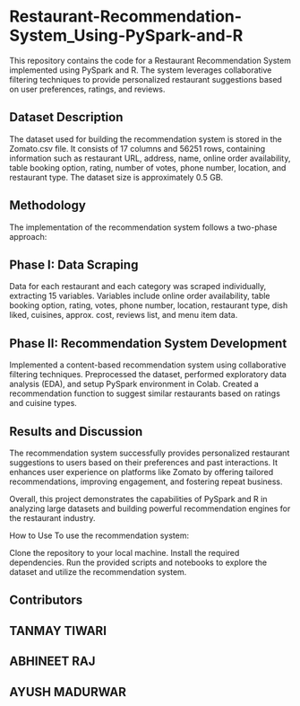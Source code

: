 # Restaurant-Recommendation-System_Using-PySpark-and-R
This repository contains the code for a Restaurant Recommendation System implemented using PySpark and R. The system leverages collaborative filtering techniques to provide personalized restaurant suggestions based on user preferences, ratings, and reviews.

## Dataset Description
The dataset used for building the recommendation system is stored in the Zomato.csv file. It consists of 17 columns and 56251 rows, containing information such as restaurant URL, address, name, online order availability, table booking option, rating, number of votes, phone number, location, and restaurant type. The dataset size is approximately 0.5 GB.

## Methodology
The implementation of the recommendation system follows a two-phase approach:

## Phase I: Data Scraping
Data for each restaurant and each category was scraped individually, extracting 15 variables.
Variables include online order availability, table booking option, rating, votes, phone number, location, restaurant type, dish liked, cuisines, approx. cost, reviews list, and menu item data.
## Phase II: Recommendation System Development
Implemented a content-based recommendation system using collaborative filtering techniques.
Preprocessed the dataset, performed exploratory data analysis (EDA), and setup PySpark environment in Colab.
Created a recommendation function to suggest similar restaurants based on ratings and cuisine types.

## Results and Discussion
The recommendation system successfully provides personalized restaurant suggestions to users based on their preferences and past interactions. It enhances user experience on platforms like Zomato by offering tailored recommendations, improving engagement, and fostering repeat business.

Overall, this project demonstrates the capabilities of PySpark and R in analyzing large datasets and building powerful recommendation engines for the restaurant industry.

How to Use
To use the recommendation system:

Clone the repository to your local machine.
Install the required dependencies.
Run the provided scripts and notebooks to explore the dataset and utilize the recommendation system.
## Contributors
## TANMAY TIWARI
## ABHINEET RAJ
## AYUSH MADURWAR
